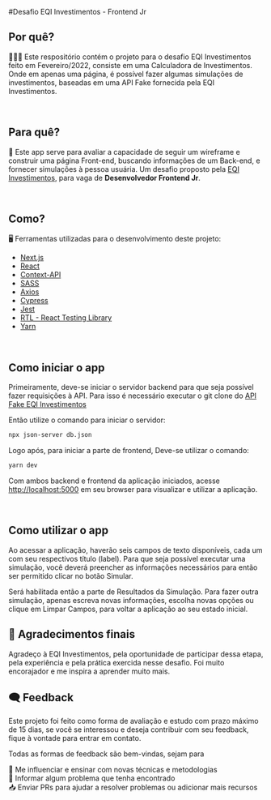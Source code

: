 #Desafio EQI Investimentos - Frontend Jr

## Por quê?
👨🏻‍💻 Este respositório contém o projeto para o desafio EQI Investimentos feito em Fevereiro/2022, consiste em uma Calculadora de Investimentos.
Onde em apenas uma página, é possível fazer algumas simulações de investimentos, baseadas em uma API Fake fornecida pela EQI Investimentos.

<br>

## Para quê?
🚀 Este app serve para avaliar a capacidade de seguir um wireframe e construir uma página Front-end, buscando informações de um Back-end, e fornecer simulações à pessoa usuária. Um desafio proposto pela [EQI Investimentos](https://eqi.com.br), para vaga de __Desenvolvedor Frontend Jr__.

<br>

## Como?
🖥️ Ferramentas utilizadas para o desenvolvimento deste projeto:

- [Next.js](https://nextjs.org)
- [React](https://reactjs.org)
- [Context-API](https://pt-br.reactjs.org/docs/context.html)
- [SASS](https://sass-lang.com)
- [Axios](https://axios-http.com/)
- [Cypress](https://www.cypress.io)
- [Jest](https://jestjs.io)
- [RTL - React Testing Library](https://testing-library.com/docs/react-testing-library/intro)
- [Yarn](https;//yarnpkg.com)

<br>

## Como iniciar o app
Primeiramente, deve-se iniciar o servidor backend para que seja possível fazer requisições à API. Para isso é necessário
executar o git clone do [API Fake EQI Investimentos](https://github.com/eqi-investimentos/desafio-fake-api)

Então utilize o comando para iniciar o servidor:

```bash
npx json-server db.json
```

Logo após, para iniciar a parte de frontend,
Deve-se utilizar o comando:
```bash
yarn dev
```

Com ambos backend e frontend da aplicação iniciados, acesse [http://localhost:5000](http://localhost:5000) em seu browser para visualizar e utilizar a aplicação.

<br>

## Como utilizar o app
Ao acessar a aplicação, haverão seis campos de texto disponíveis, cada um com seu respectivos título (label). Para que seja possível executar uma simulação, você deverá preencher as informações necessários para então ser permitido clicar no botão Simular.

Será habilitada então a parte de Resultados da Simulação. Para fazer outra simulação, apenas escreva novas informações, escolha novas opções ou clique em Limpar Campos, para voltar a aplicação ao seu estado inicial.

## 💫 Agradecimentos finais
Agradeço à EQI Investimentos, pela oportunidade de participar dessa etapa, pela experiência e pela prática exercida nesse desafio. Foi muito encorajador e me inspira a aprender muito mais.

## 🗨️ Feedback
Este projeto foi feito como forma de avaliação e estudo com prazo máximo de 15 dias, se você se interessou e deseja contribuir com seu feedback, fique à vontade para entrar em contato.

Todas as formas de feedback são bem-vindas, sejam para

💛 Me influenciar e ensinar com novas técnicas e metodologias<br>
🐛 Informar algum problema que tenha encontrado<br>
📥 Enviar PRs para ajudar a resolver problemas ou adicionar mais recursos<br>
